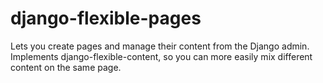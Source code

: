 django-flexible-pages
=====================

Lets you create pages and manage their content from the Django admin. Implements django-flexible-content, so you can more easily mix different content on the same page.